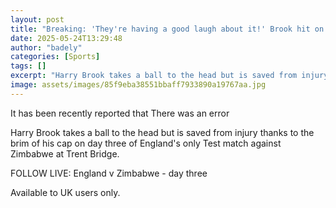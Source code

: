 ```yaml
---
layout: post
title: "Breaking: 'They're having a good laugh about it!' Brook hit on cap by ball"
date: 2025-05-24T13:29:48
author: "badely"
categories: [Sports]
tags: []
excerpt: "Harry Brook takes a ball to the head but is saved from injury thanks to the brim of his cap on day three of England's only Test match against Zimbabwe"
image: assets/images/85f9eba38551bbaff7933890a19767aa.jpg
---
```


It has been recently reported that There was an error

Harry Brook takes a ball to the head but is saved from injury thanks to the brim of his cap on day three of England's only Test match against Zimbabwe at Trent Bridge.

FOLLOW LIVE: England v Zimbabwe - day three

Available to UK users only.

